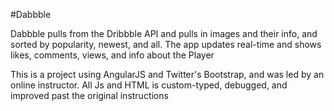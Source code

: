 #Dabbble

Dabbble pulls from the Dribbble API and pulls in images and their info, and sorted by popularity, newest, and all. The app updates real-time and shows likes, comments, views, and info about the Player 

This is a project using AngularJS and Twitter's Bootstrap, and was led by an online instructor. All Js and HTML is custom-typed, debugged, and improved past the original instructions